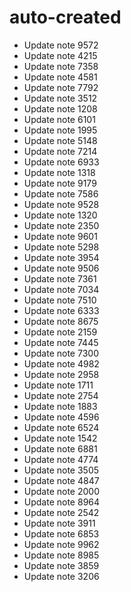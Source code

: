 # auto-created
- Update note 9572
- Update note 4215
- Update note 7358
- Update note 4581
- Update note 7792
- Update note 3512
- Update note 1208
- Update note 6101
- Update note 1995
- Update note 5148
- Update note 7214
- Update note 6933
- Update note 1318
- Update note 9179
- Update note 7586
- Update note 9528
- Update note 1320
- Update note 2350
- Update note 9601
- Update note 5298
- Update note 3954
- Update note 9506
- Update note 7361
- Update note 7034
- Update note 7510
- Update note 6333
- Update note 8675
- Update note 2159
- Update note 7445
- Update note 7300
- Update note 4982
- Update note 2958
- Update note 1711
- Update note 2754
- Update note 1883
- Update note 4596
- Update note 6524
- Update note 1542
- Update note 6881
- Update note 4774
- Update note 3505
- Update note 4847
- Update note 2000
- Update note 8964
- Update note 2542
- Update note 3911
- Update note 6853
- Update note 9962
- Update note 8985
- Update note 3859
- Update note 3206

